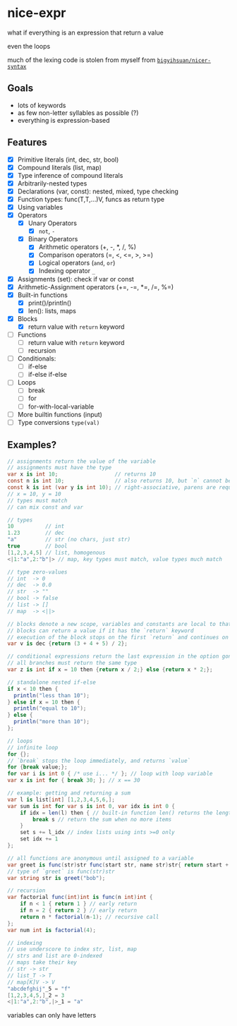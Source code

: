 # nice-expr

what if everything is an expression that return a value

even the loops

much of the lexing code is stolen from myself from [`bigyihsuan/nicer-syntax`](https://github.com/bigyihsuan/nicer-syntax/)

## Goals

* lots of keywords
* as few non-letter syllables as possible (?)
* everything is expression-based

## Features

* [x] Primitive literals (int, dec, str, bool)
* [x] Compound literals (list, map)
* [x] Type inference of compound literals
* [x] Arbitrarily-nested types
* [x] Declarations (var, const): nested, mixed, type checking
* [x] Function types: func(T,T,...)V, funcs as return type
* [x] Using variables
* [x] Operators
  * [x] Unary Operators
    * [x] `not`, `-`
  * [x] Binary Operators
    * [x] Arithmetic operators (+, -, *, /, %)
    * [x] Comparison operators (=, <, <=, >, >=)
    * [x] Logical operators (`and`, `or`)
    * [x] Indexing operator `_`
* [x] Assignments (set): check if var or const
* [x] Arithmetic-Assignment operators (+=, -=, *=, /=, %=)
* [x] Built-in functions
  * [x] print()/println()
  * [x] len(): lists, maps
* [x] Blocks
  * [x] return value with `return` keyword
* [ ] Functions
  * [ ] return value with `return` keyword
  * [ ] recursion
* [ ] Conditionals:
  * [ ] if-else
  * [ ] if-else if-else
* [ ] Loops
  * [ ] break
  * [ ] for
  * [ ] for-with-local-variable
* [ ] More builtin functions (input)
* [ ] Type conversions `type(val)`

## Examples?

```cs
// assignments return the value of the variable
// assignments must have the type
var x is int 10;                  // returns 10
const n is int 10;                // also returns 10, but `n` cannot be have its value changed
const k is int (var y is int 10); // right-associative, parens are required
// x = 10, y = 10
// types must match
// can mix const and var

// types
10          // int
1.23        // dec
"a"         // str (no chars, just str)
true        // bool
[1,2,3,4,5] // list, homogenous
<|1:"a",2:"b"|> // map, key types must match, value types much match

// type zero-values
// int  -> 0
// dec  -> 0.0
// str  -> ""
// bool -> false
// list -> []
// map  -> <||>

// blocks denote a new scope, variables and constants are local to that block
// blocks can return a value if it has the `return` keyword
// execution of the block stops on the first `return` and continues on the outside of the block
var v is dec {return (3 + 4 + 5) / 2};

// conditional expressions return the last expression in the option gone down
// all branches must return the same type
var z is int if x = 10 then {return x / 2;} else {return x * 2;};

// standalone nested if-else
if x < 10 then {
  println("less than 10");
} else if x = 10 then {
  println("equal to 10");
} else {
  println("more than 10");
};

// loops
// infinite loop
for {};
// `break` stops the loop immediately, and returns `value`
for {break value;};
for var i is int 0 { /* use i... */ }; // loop with loop variable
var x is int for { break 30; }; // x == 30

// example: getting and returning a sum
var l is list[int] [1,2,3,4,5,6,];
var sum is int for var s is int 0, var idx is int 0 {
    if idx = len(l) then { // built-in function len() returns the length
        break s // return the sum when no more items
    }
    set s += l_idx // index lists using ints >=0 only
    set idx += 1
};

// all functions are anonymous until assigned to a variable
var greet is func(str)str func(start str, name str)str{ return start + name };
// type of `greet` is func(str)str
var string str is greet("bob");

// recursion
var factorial func(int)int is func(n int)int {
    if n < 1 { return 1 } // early return
    if n = 2 { return 2 } // early return
    return n * factorial(n-1); // recursive call
};
var num int is factorial(4);

// indexing
// use underscore to index str, list, map
// strs and list are 0-indexed
// maps take their key
// str -> str
// list_T -> T
// map[K]V -> V
"abcdefghij"_5 = "f"
[1,2,3,4,5,]_2 = 3
<|1:"a",2:"b",|>_1 = "a"
```

variables can only have letters
